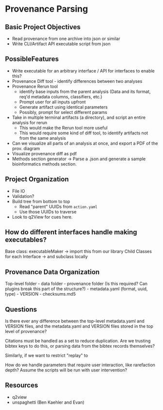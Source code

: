 # Provenance Parsing

## Basic Project Objectives

- Read provenance from one archive into json or similar
- Write CLI/Artifact API executable script from json

## PossibleFeatures

- Write executable for an arbitrary interface / API for interfaces to enable this?
- Provenance Diff tool - identify differences between two analyses
- Provenance Rerun tool
  - identify base inputs from the parent analysis (Data and its format, req'd metadata columns, classifiers, etc.)
  - Prompt user for all inputs upfront
  - Generate artifact using identical parameters
  - Possibly, prompt for select different params
- Take in multiple terminal artifacts (a directory), and script an entire analysis for rerun
  - This would make the Rerun tool more useful
  - This would require some kind of diff tool, to identify artifacts not from the same analysis
- Can we visualize all parts of an analysis at once, and export a PDF of the prov. diagram
- Visualize provenance diff as pdf
- Methods section generator -> Parse a .json and generate a sample bioinformatics methods section.

## Project Organization

- File IO
- Validation?
- Build tree from bottom to top
  - Read "parent" UUIDs from `action.yaml`
  - Use those UUIDs to traverse
- Look to q2View for cues here.

## How do different interfaces handle making executables?

Base class: executableMaker -> import this from our library
Child Classes for each Interface -> and subclass locally

## Provenance Data Organization

Top-level folder
    - data folder
    - provenance folder (Is this required? Can plugins break this part of the structure?)
    - metadata.yaml (format, uuid, type)
    - VERSION
    - checksums.md5

## Questions

Is there ever any difference between the top-level metadata.yaml and VERSION files, and the metadata.yaml and VERSION files stored in the top level of provenance?

Citations must be handled as a set to reduce duplication. Are we trusting bibtex keys to do this, or parsing data from the bibtex records themselves?

Similarly, if we want to restrict "replay" to 

How do we handle parameters that require user interaction, like rarefaction depth? Assume the scripts will be run with user intervention?

## Resources

- q2view
- unspaghetti (Ben Kaehler and Evan)
